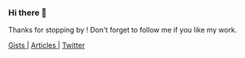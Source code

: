 ### Hi there 👋

Thanks for stopping by ! Don't forget to follow me if you like my work.

<a href="https://gist.github.com/sujaykundu777">Gists </a> | <a href="https://sujaykundu.com/blog"> Articles </a> | <a href="https://twitter.com/xplor4r">Twitter</a>  
